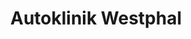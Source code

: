 ---
title: "Autoklinik Westphal"
url: /buchholz-in-der-nordheide/autoklinik-westphal/
shop: Autowerkstatt
---